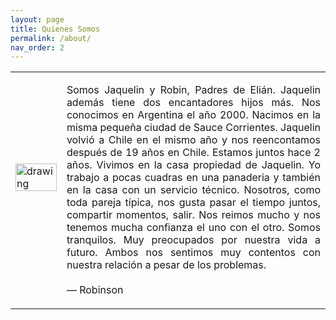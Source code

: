 ```yaml
---
layout: page
title: Quienes Somos
permalink: /about/
nav_order: 2
---
```


<table class="notable">
<td>
<img src="/elianbebe/assets/images/20200606_194653.jpg" align="top" alt="drawing" width="100%"/>
<br><br><br>
</td>
<td>
<p style="text-align:justify">
Somos Jaquelin y Robin, Padres de Elián. Jaquelin además tiene dos encantadores hijos más. Nos conocimos en Argentina el año 2000. Nacimos en la misma pequeña ciudad de Sauce Corrientes. Jaquelin volvió a Chile en el mismo año y nos reencontamos después de 19 años en Chile. Estamos juntos hace 2 años. Vivimos en la casa propiedad de Jaquelin. Yo trabajo a pocas cuadras en una panaderia y también en la casa con un servicio técnico. Nosotros, como toda pareja típica, nos gusta pasar el tiempo juntos, compartir momentos, salir. Nos reimos mucho y nos tenemos mucha confianza el uno con el otro. Somos tranquilos. Muy preocupados por nuestra vida a futuro. Ambos nos sentimos muy contentos con nuestra relación a pesar de los problemas.
<br><br>
 — Robinson

</p>
</td>

</table>



